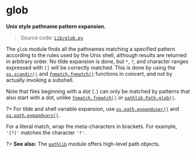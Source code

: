 # glob

**Unix style pathname pattern expansion.**

> Source code: [`Lib/glob.py`](https://github.com/python/cpython/tree/3.13/Lib/glob.py)

The `glob` module finds all the pathnames matching a specified pattern according to the rules used by the Unix shell, although results are returned in arbitrary order. No tilde expansion is done, but `*`, `?`, and character ranges expressed with `[]` will be correctly matched. This is done by using the [`os.scandir()`](/modules/os/scandir.md) and [`fnmatch.fnmatch()`](/modules/fnmatch/fnmatch.md) functions in concert, and not by actually invoking a subshell.

Note that files beginning with a dot (`.`) can only be matched by patterns that also start with a dot, unlike [`fnmatch.fnmatch()`](/modules/fnmatch/fnmatch.md) or [`pathlib.Path.glob()`](/modules/pathlib/Path/glob.md).

?> For tilde and shell variable expansion, use [`os.path.expanduser()`](/modules/os/path/expanduser.md) and [`os.path.expandvars()`](/modules/os/path/expandvars.md).

For a literal match, wrap the meta-characters in brackets. For example, `'[?]'` matches the character `'?'`.

?> **See also:** The [`pathlib`](/modules/pathlib/) module offers high-level path objects.